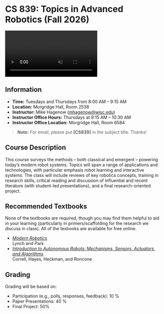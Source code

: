 # CS 839: Topics in Advanced Robotics (**Fall 2026**)
<video autoplay loop muted playsinline style="max-width: 100%; height: auto;">
  <source src="/cs839_fall25/cs639_website_videos.mp4" type="video/mp4">
  Your browser does not support the video tag.
</video>

## Information

- **Time:** Tuesdays and Thursdays from 8:00 AM – 9:15 AM
- **Location:** Morgridge Hall, Room 2538
- **Instructor:** Mike Hagenow (mhagenow@wisc.edu)
- **Instructor Office Hours:** Thursdays at 9:15 AM – 10:30 AM
- **Instructor Office Location:** Morgridge Hall, Room 6584
<!-- - **Peer Mentor (PM):** TBD
- **PM Office Hours:** TBD
- **PM Office Location:** TBD -->
<!-- - **Syllabus:** [pdf] -->
<!-- - **Piazza Webpage (for discussion and notifications):** [Link](https://piazza.com/wisc/fall2025/cs639003/home)
- **Piazza Signup:** [Link](https://piazza.com/wisc/fall2025/cs639003) -->
<!-- - **Canvas:** Canvas -->
<!-- - **Homework Submission:** Gradescope -->

> **Note:** For email, please put **[CS839]** in the subject title. Thanks!

## Course Description

This course surveys the methods – both classical and emergent – powering today’s modern robot systems. Topics will span a range of applications and technologies, with particular emphasis robot learning and interactive systems. The class will include reviews of key robotics concepts, training in research skills, critical reading and discussion of influential and recent literature (with student-led presentations), and a final research-oriented project.

<!-- ## Prerequisites

Previous programming experience is required. Students entering this class are expected to have background knowledge in calculus, linear algebra, and probability. Students who do not fit this profile must seek permission from the instructor prior to enrolling.

(COMP SCI 400 or 320) and (MATH 320, 340, 341, 345 or 375) and (STAT 311, 324, 333, 340, 371, STAT/MATH 309, 431, MATH 331 or 531) -->


## Recommended Textbooks

None of the textbooks are required, though you may find them helpful to aid in your learning (particularly in primers/scaffolding for the research we discuss in class). All of the texbooks are available for free online.

- [*Modern Robotics*](https://hades.mech.northwestern.edu/images/2/25/MR-v2.pdf)<br>Lynch and Park
- [*Introduction to Autonomous Robots: Mechanisms, Sensors, Actuators, and Algorithms*](https://github.com/Introduction-to-Autonomous-Robots/Introduction-to-Autonomous-Robots)<br>Correll, Hayes, Heckman, and Roncone
<!--- *Probabilistic Robotics*, Thrun, Burgard, and Fox-->


<!-- ## Discussion Forum

The instructor will post announcements, clarifications, hints, etc. on Piazza.  
Students should check the CS639 Piazza page frequently throughout the term.  
If you have a question, the best option is to post a message on Piazza.

Helpful guidelines:
- Please check if someone has posted the same/similar question before yours; it’s easier if we build on the thread.
- Use an informative "Summary" line to help others.

If your question is personal or not of interest to others, you may mark your question as **private** on Piazza so only instructors will see it.  
You are also welcome to come to office hours for individual discussion. -->

## Grading

Grading will be based on:

- Participation (e.g., polls, responses, feedback): 10 %
- Paper Presentations: 40 %
- Final Project: 50%


